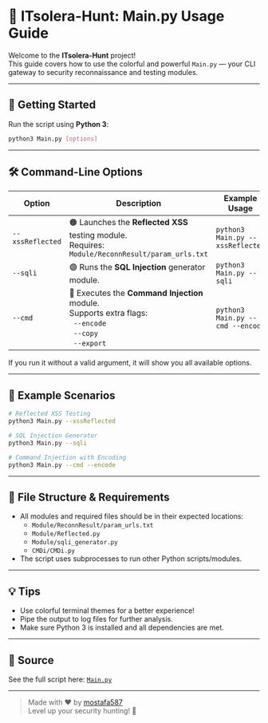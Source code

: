 # 🎯 ITsolera-Hunt: Main.py Usage Guide

Welcome to the **ITsolera-Hunt** project!  
This guide covers how to use the colorful and powerful `Main.py` — your CLI gateway to security reconnaissance and testing modules.

---

## 🚀 Getting Started

Run the script using **Python 3**:

```bash
python3 Main.py [options]
```

---

## 🛠️ Command-Line Options

| Option             | Description                                                   | Example Usage                                  |
|--------------------|---------------------------------------------------------------|-------------------------------------------------|
| `--xssReflected`   | 🟠 Launches the **Reflected XSS** testing module.<br>Requires: `Module/ReconnResult/param_urls.txt` | `python3 Main.py --xssReflected`   |
| `--sqli`           | 🟣 Runs the **SQL Injection** generator module.                | `python3 Main.py --sqli`            |
| `--cmd`            | 🔵 Executes the **Command Injection** module.<br>Supports extra flags:<br>&nbsp;&nbsp;`--encode`<br>&nbsp;&nbsp;`--copy`<br>&nbsp;&nbsp;`--export` | `python3 Main.py --cmd --encode`    |

If you run it without a valid argument, it will show you all available options.

---

## 🌈 Example Scenarios

```bash
# Reflected XSS Testing
python3 Main.py --xssReflected

# SQL Injection Generator
python3 Main.py --sqli

# Command Injection with Encoding
python3 Main.py --cmd --encode
```

---

## 📂 File Structure & Requirements

- All modules and required files should be in their expected locations:
  - `Module/ReconnResult/param_urls.txt`
  - `Module/Reflected.py`
  - `Module/sqli_generator.py`
  - `CMDi/CMDi.py`
- The script uses subprocesses to run other Python scripts/modules.

---

## 💡 Tips

- Use colorful terminal themes for a better experience!
- Pipe the output to log files for further analysis.
- Make sure Python 3 is installed and all dependencies are met.

---

## 📝 Source

See the full script here: [`Main.py`](https://github.com/mostafa587/ITsolera-Hunt/blob/main/Main.py)

---

> Made with ❤️ by [mostafa587](https://github.com/mostafa587)  
> Level up your security hunting! 🚩
